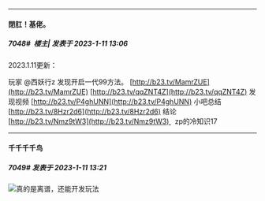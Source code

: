 

*****

####  閉肛！基佬。  
##### 7048#         楼主| 发表于 2023-1-11 13:06

2023.1.11更新：

玩家 @西妖行z 发现开启一代99方法。
[http://b23.tv/MamrZUE](http://b23.tv/MamrZUE)
[http://b23.tv/qqZNT4Z](http://b23.tv/qqZNT4Z) 发现视频
[http://b23.tv/P4ghUNN](http://b23.tv/P4ghUNN) 小吧总结
[http://b23.tv/8Hzr2d6](http://b23.tv/8Hzr2d6) 结论
[http://b23.tv/Nmz9tW3](http://b23.tv/Nmz9tW3)   zp的冷知识17



*****

####  千千千千鸟  
##### 7049#       发表于 2023-1-11 13:21

<img src="https://static.saraba1st.com/image/smiley/face2017/066.png" referrerpolicy="no-referrer">真的是离谱，还能开发玩法

